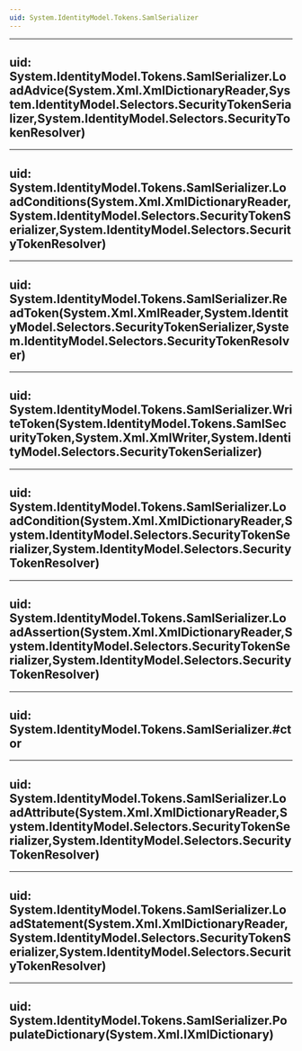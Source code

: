 ```yaml
---
uid: System.IdentityModel.Tokens.SamlSerializer
---
```


---
uid: System.IdentityModel.Tokens.SamlSerializer.LoadAdvice(System.Xml.XmlDictionaryReader,System.IdentityModel.Selectors.SecurityTokenSerializer,System.IdentityModel.Selectors.SecurityTokenResolver)
---

---
uid: System.IdentityModel.Tokens.SamlSerializer.LoadConditions(System.Xml.XmlDictionaryReader,System.IdentityModel.Selectors.SecurityTokenSerializer,System.IdentityModel.Selectors.SecurityTokenResolver)
---

---
uid: System.IdentityModel.Tokens.SamlSerializer.ReadToken(System.Xml.XmlReader,System.IdentityModel.Selectors.SecurityTokenSerializer,System.IdentityModel.Selectors.SecurityTokenResolver)
---

---
uid: System.IdentityModel.Tokens.SamlSerializer.WriteToken(System.IdentityModel.Tokens.SamlSecurityToken,System.Xml.XmlWriter,System.IdentityModel.Selectors.SecurityTokenSerializer)
---

---
uid: System.IdentityModel.Tokens.SamlSerializer.LoadCondition(System.Xml.XmlDictionaryReader,System.IdentityModel.Selectors.SecurityTokenSerializer,System.IdentityModel.Selectors.SecurityTokenResolver)
---

---
uid: System.IdentityModel.Tokens.SamlSerializer.LoadAssertion(System.Xml.XmlDictionaryReader,System.IdentityModel.Selectors.SecurityTokenSerializer,System.IdentityModel.Selectors.SecurityTokenResolver)
---

---
uid: System.IdentityModel.Tokens.SamlSerializer.#ctor
---

---
uid: System.IdentityModel.Tokens.SamlSerializer.LoadAttribute(System.Xml.XmlDictionaryReader,System.IdentityModel.Selectors.SecurityTokenSerializer,System.IdentityModel.Selectors.SecurityTokenResolver)
---

---
uid: System.IdentityModel.Tokens.SamlSerializer.LoadStatement(System.Xml.XmlDictionaryReader,System.IdentityModel.Selectors.SecurityTokenSerializer,System.IdentityModel.Selectors.SecurityTokenResolver)
---

---
uid: System.IdentityModel.Tokens.SamlSerializer.PopulateDictionary(System.Xml.IXmlDictionary)
---

